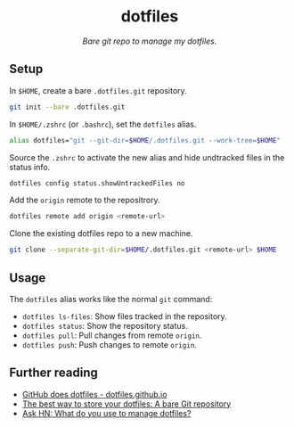 <p align="center">
    <h1 align="center">dotfiles</h1>
</p>

<p align="center">
    <em>Bare git repo to manage my dotfiles.</em>
</p>

## Setup

In `$HOME`, create a bare `.dotfiles.git` repository.

```bash
git init --bare .dotfiles.git
```

In `$HOME/.zshrc` (or `.bashrc`), set the `dotfiles` alias.

```bash
alias dotfiles="git --git-dir=$HOME/.dotfiles.git --work-tree=$HOME"
```

Source the `.zshrc` to activate the new alias and hide undtracked files in the status info.

```bash
dotfiles config status.showUntrackedFiles no
```

Add the `origin` remote to the repositrory.

```bash
dotfiles remote add origin <remote-url>
```

Clone the existing dotfiles repo to a new machine.

```bash
git clone --separate-git-dir=$HOME/.dotfiles.git <remote-url> $HOME
```

## Usage

The `dotfiles` alias works like the normal `git` command:

* `dotfiles ls-files`: Show files tracked in the repository.
* `dotfiles status`: Show the repository status.
* `dotfiles pull`: Pull changes from remote `origin`.
* `dotfiles push`: Push changes to remote `origin`.

## Further reading

* [GitHub does dotfiles - dotfiles.github.io](https://dotfiles.github.io/)
* [The best way to store your dotfiles: A bare Git repository](https://www.atlassian.com/git/tutorials/dotfiles)
* [Ask HN: What do you use to manage dotfiles?](https://news.ycombinator.com/item?id=11070797)
